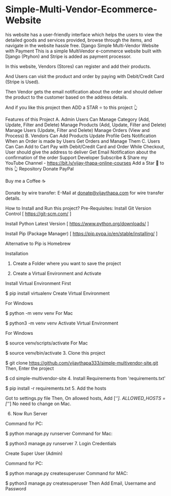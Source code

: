 # Simple-Multi-Vendor-Ecommerce-Website
his website has a user-friendly interface which helps the users to view the detailed goods and services provided, browse through the items, and navigate in the website hassle free.
Django Simple Multi-Vendor Website with Payment
This is a simple MultiVendor e-commerce website built with Django (Ptyhon) and Stripe is added as payment processor.

In this website, Vendors (Stores) can register and add their products.

And Users can visit the product and order by paying with Debit/Credit Card (Stripe is Used).

Then Vendor gets the email notification about the order and should deliver the product to the customer based on the address details.

And if you like this project then ADD a STAR ⭐️ to this project 👆

Features of this Project
A. Admin Users Can
Manage Category (Add, Update, Filter and Delete)
Manage Products (Add, Update, Filter and Delete)
Manage Users (Update, Filter and Delete)
Manage Orders (View and Process)
B. Vendors Can
Add Products
Update Profile
Gets Notification When an Order is made by Users
Get Orders and Manage Them
C. Users Can Can
Add to Cart
Pay with Debit/Credit Card and Order
While Checkout, User should give the address to deliver
Get Email Notification about the confirmation of the order
Support Developer
Subscribe & Share my YouTube Channel - https://bit.ly/vijay-thapa-online-courses
Add a Star 🌟 to this 👆 Repository
Donate
PayPal

Buy me a Coffee ☕️

Donate by wire transfer: E-Mail at donate@vijaythapa.com for wire transfer details.

How to Install and Run this project?
Pre-Requisites:
Install Git Version Control [ https://git-scm.com/ ]

Install Python Latest Version [ https://www.python.org/downloads/ ]

Install Pip (Package Manager) [ https://pip.pypa.io/en/stable/installing/ ]

Alternative to Pip is Homebrew

Installation
1. Create a Folder where you want to save the project

2. Create a Virtual Environment and Activate

Install Virtual Environment First

$  pip install virtualenv
Create Virtual Environment

For Windows

$  python -m venv venv
For Mac

$  python3 -m venv venv
Activate Virtual Environment

For Windows

$  source venv/scripts/activate
For Mac

$  source venv/bin/activate
3. Clone this project

$  git clone https://github.com/vijaythapa333/simple-multivendor-site.git
Then, Enter the project

$  cd simple-multivendor-site
4. Install Requirements from 'requirements.txt'

$  pip install -r requirements.txt
5. Add the hosts

Got to settings.py file
Then, On allowed hosts, Add [‘*’].
ALLOWED_HOSTS = ['*']
No need to change on Mac.

6. Now Run Server

Command for PC:

$ python manage.py runserver
Command for Mac:

$ python3 manage.py runserver
7. Login Credentials

Create Super User (Admin)

Command for PC:

$  python manage.py createsuperuser
Command for MAC:

$  python3 manage.py createsuperuser
Then Add Email, Username and Password
